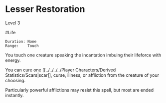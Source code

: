 # Lesser Restoration

Level 3

#Life

	Duration: None
	Range:    Touch

You touch one creature speaking the incantation imbuing their lifeforce with energy.

You can cure one [[../../../../Player Characters/Derived Statistics/Scars\|scar]], curse, illness, or affliction from the creature of your choosing.

Particularly powerful afflictions may resist this spell, but most are ended instantly.